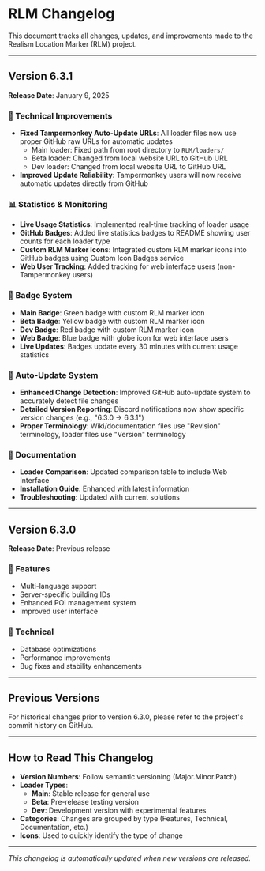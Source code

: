 # RLM Changelog

This document tracks all changes, updates, and improvements made to the Realism Location Marker (RLM) project.

---

## Version 6.3.1
**Release Date**: January 9, 2025

### 🔧 Technical Improvements
- **Fixed Tampermonkey Auto-Update URLs**: All loader files now use proper GitHub raw URLs for automatic updates
  - Main loader: Fixed path from root directory to `RLM/loaders/`
  - Beta loader: Changed from local website URL to GitHub URL
  - Dev loader: Changed from local website URL to GitHub URL
- **Improved Update Reliability**: Tampermonkey users will now receive automatic updates directly from GitHub

### 📊 Statistics & Monitoring
- **Live Usage Statistics**: Implemented real-time tracking of loader usage
- **GitHub Badges**: Added live statistics badges to README showing user counts for each loader type
- **Custom RLM Marker Icons**: Integrated custom RLM marker icons into GitHub badges using Custom Icon Badges service
- **Web User Tracking**: Added tracking for web interface users (non-Tampermonkey users)

### 🎯 Badge System
- **Main Badge**: Green badge with custom RLM marker icon
- **Beta Badge**: Yellow badge with custom RLM marker icon  
- **Dev Badge**: Red badge with custom RLM marker icon
- **Web Badge**: Blue badge with globe icon for web interface users
- **Live Updates**: Badges update every 30 minutes with current usage statistics

### 🔄 Auto-Update System
- **Enhanced Change Detection**: Improved GitHub auto-update system to accurately detect file changes
- **Detailed Version Reporting**: Discord notifications now show specific version changes (e.g., "6.3.0 → 6.3.1")
- **Proper Terminology**: Wiki/documentation files use "Revision" terminology, loader files use "Version" terminology

### 📝 Documentation
- **Loader Comparison**: Updated comparison table to include Web Interface
- **Installation Guide**: Enhanced with latest information
- **Troubleshooting**: Updated with current solutions

---

## Version 6.3.0
**Release Date**: Previous release

### 🚀 Features
- Multi-language support
- Server-specific building IDs
- Enhanced POI management system
- Improved user interface

### 🔧 Technical
- Database optimizations
- Performance improvements
- Bug fixes and stability enhancements

---

## Previous Versions

For historical changes prior to version 6.3.0, please refer to the project's commit history on GitHub.

---

## How to Read This Changelog

- **Version Numbers**: Follow semantic versioning (Major.Minor.Patch)
- **Loader Types**: 
  - **Main**: Stable release for general use
  - **Beta**: Pre-release testing version
  - **Dev**: Development version with experimental features
- **Categories**: Changes are grouped by type (Features, Technical, Documentation, etc.)
- **Icons**: Used to quickly identify the type of change

---

*This changelog is automatically updated when new versions are released.*
